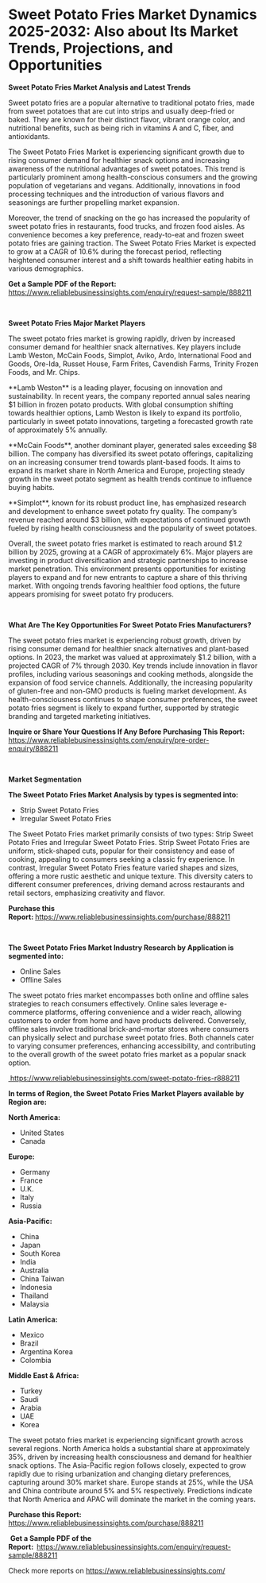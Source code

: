 <p><h1>Sweet Potato Fries Market Dynamics 2025-2032: Also about Its Market Trends, Projections, and Opportunities</h1></p><p><strong>Sweet Potato Fries Market Analysis and Latest Trends</strong></p>
<p><p>Sweet potato fries are a popular alternative to traditional potato fries, made from sweet potatoes that are cut into strips and usually deep-fried or baked. They are known for their distinct flavor, vibrant orange color, and nutritional benefits, such as being rich in vitamins A and C, fiber, and antioxidants. </p><p>The Sweet Potato Fries Market is experiencing significant growth due to rising consumer demand for healthier snack options and increasing awareness of the nutritional advantages of sweet potatoes. This trend is particularly prominent among health-conscious consumers and the growing population of vegetarians and vegans. Additionally, innovations in food processing techniques and the introduction of various flavors and seasonings are further propelling market expansion.</p><p>Moreover, the trend of snacking on the go has increased the popularity of sweet potato fries in restaurants, food trucks, and frozen food aisles. As convenience becomes a key preference, ready-to-eat and frozen sweet potato fries are gaining traction. The Sweet Potato Fries Market is expected to grow at a CAGR of 10.6% during the forecast period, reflecting heightened consumer interest and a shift towards healthier eating habits in various demographics.</p></p>
<p><strong>Get a Sample PDF of the Report:&nbsp;</strong> <a href="https://www.reliablebusinessinsights.com/enquiry/request-sample/888211?utm_campaign=2313&utm_medium=2&utm_source=Github&utm_content=ia&utm_term=07042025&utm_id=sweet-potato-fries">https://www.reliablebusinessinsights.com/enquiry/request-sample/888211</a></p>
<p>&nbsp;</p>
<p><strong>Sweet Potato Fries Major Market Players</strong></p>
<p><p>The sweet potato fries market is growing rapidly, driven by increased consumer demand for healthier snack alternatives. Key players include Lamb Weston, McCain Foods, Simplot, Aviko, Ardo, International Food and Goods, Ore-Ida, Russet House, Farm Frites, Cavendish Farms, Trinity Frozen Foods, and Mr. Chips.</p><p>**Lamb Weston** is a leading player, focusing on innovation and sustainability. In recent years, the company reported annual sales nearing $1 billion in frozen potato products. With global consumption shifting towards healthier options, Lamb Weston is likely to expand its portfolio, particularly in sweet potato innovations, targeting a forecasted growth rate of approximately 5% annually.</p><p>**McCain Foods**, another dominant player, generated sales exceeding $8 billion. The company has diversified its sweet potato offerings, capitalizing on an increasing consumer trend towards plant-based foods. It aims to expand its market share in North America and Europe, projecting steady growth in the sweet potato segment as health trends continue to influence buying habits.</p><p>**Simplot**, known for its robust product line, has emphasized research and development to enhance sweet potato fry quality. The company’s revenue reached around $3 billion, with expectations of continued growth fueled by rising health consciousness and the popularity of sweet potatoes.</p><p>Overall, the sweet potato fries market is estimated to reach around $1.2 billion by 2025, growing at a CAGR of approximately 6%. Major players are investing in product diversification and strategic partnerships to increase market penetration. This environment presents opportunities for existing players to expand and for new entrants to capture a share of this thriving market. With ongoing trends favoring healthier food options, the future appears promising for sweet potato fry producers.</p></p>
<p>&nbsp;</p>
<p><strong>What Are The Key Opportunities For Sweet Potato Fries Manufacturers?</strong></p>
<p><p>The sweet potato fries market is experiencing robust growth, driven by rising consumer demand for healthier snack alternatives and plant-based options. In 2023, the market was valued at approximately $1.2 billion, with a projected CAGR of 7% through 2030. Key trends include innovation in flavor profiles, including various seasonings and cooking methods, alongside the expansion of food service channels. Additionally, the increasing popularity of gluten-free and non-GMO products is fueling market development. As health-consciousness continues to shape consumer preferences, the sweet potato fries segment is likely to expand further, supported by strategic branding and targeted marketing initiatives.</p></p>
<p><strong>Inquire or Share Your Questions If Any Before Purchasing This Report:</strong> <a href="https://www.reliablebusinessinsights.com/enquiry/pre-order-enquiry/888211?utm_campaign=2313&utm_medium=2&utm_source=Github&utm_content=ia&utm_term=07042025&utm_id=sweet-potato-fries">https://www.reliablebusinessinsights.com/enquiry/pre-order-enquiry/888211</a></p>
<p>&nbsp;</p>
<p><strong>Market Segmentation</strong></p>
<p><strong>The Sweet Potato Fries Market Analysis by types is segmented into:</strong></p>
<p><ul><li>Strip Sweet Potato Fries</li><li>Irregular Sweet Potato Fries</li></ul></p>
<p><p>The Sweet Potato Fries market primarily consists of two types: Strip Sweet Potato Fries and Irregular Sweet Potato Fries. Strip Sweet Potato Fries are uniform, stick-shaped cuts, popular for their consistency and ease of cooking, appealing to consumers seeking a classic fry experience. In contrast, Irregular Sweet Potato Fries feature varied shapes and sizes, offering a more rustic aesthetic and unique texture. This diversity caters to different consumer preferences, driving demand across restaurants and retail sectors, emphasizing creativity and flavor.</p></p>
<p><strong>Purchase this Report:&nbsp;</strong><a href="https://www.reliablebusinessinsights.com/purchase/888211?utm_campaign=2313&utm_medium=2&utm_source=Github&utm_content=ia&utm_term=07042025&utm_id=sweet-potato-fries">https://www.reliablebusinessinsights.com/purchase/888211</a></p>
<p>&nbsp;</p>
<p><strong>The Sweet Potato Fries Market Industry Research by Application is segmented into:</strong></p>
<p><ul><li>Online Sales</li><li>Offline Sales</li></ul></p>
<p><p>The sweet potato fries market encompasses both online and offline sales strategies to reach consumers effectively. Online sales leverage e-commerce platforms, offering convenience and a wider reach, allowing customers to order from home and have products delivered. Conversely, offline sales involve traditional brick-and-mortar stores where consumers can physically select and purchase sweet potato fries. Both channels cater to varying consumer preferences, enhancing accessibility, and contributing to the overall growth of the sweet potato fries market as a popular snack option.</p></p>
<p><a href="https://www.reliablebusinessinsights.com/sweet-potato-fries-r888211?utm_campaign=2313&utm_medium=2&utm_source=Github&utm_content=ia&utm_term=07042025&utm_id=sweet-potato-fries">&nbsp;https://www.reliablebusinessinsights.com/sweet-potato-fries-r888211</a></p>
<p><strong>In terms of Region, the Sweet Potato Fries Market Players available by Region are:</strong></p>
<p>
    <p> <strong> North America: </strong>
        <ul>
            <li>United States</li>
            <li>Canada</li>
        </ul>
        </p> 
    <p> <strong> Europe: </strong>
        <ul>
            <li>Germany</li>
            <li>France</li>
            <li>U.K.</li>
            <li>Italy</li>
            <li>Russia</li>
        </ul>
        </p> 
    <p> <strong> Asia-Pacific: </strong>
        <ul>
            <li>China</li>
            <li>Japan</li>
            <li>South Korea</li>
            <li>India</li>
            <li>Australia</li>
            <li>China Taiwan</li>
            <li>Indonesia</li>
            <li>Thailand</li>
            <li>Malaysia</li>
        </ul>
        </p> 
    <p> <strong> Latin America: </strong>
        <ul>
            <li>Mexico</li>
            <li>Brazil</li>
            <li>Argentina Korea</li>
            <li>Colombia</li>
        </ul>
        </p> 
    <p> <strong> Middle East & Africa: </strong>
        <ul>
            <li>Turkey</li>
            <li>Saudi</li>
            <li>Arabia</li>
            <li>UAE</li>
            <li>Korea</li>
        </ul>
    </p>
    </p>
<p><p>The sweet potato fries market is experiencing significant growth across several regions. North America holds a substantial share at approximately 35%, driven by increasing health consciousness and demand for healthier snack options. The Asia-Pacific region follows closely, expected to grow rapidly due to rising urbanization and changing dietary preferences, capturing around 30% market share. Europe stands at 25%, while the USA and China contribute around 5% and 5% respectively. Predictions indicate that North America and APAC will dominate the market in the coming years.</p></p>
<p><strong>Purchase this Report: </strong><a href="https://www.reliablebusinessinsights.com/purchase/888211?utm_campaign=2313&utm_medium=2&utm_source=Github&utm_content=ia&utm_term=07042025&utm_id=sweet-potato-fries">https://www.reliablebusinessinsights.com/purchase/888211</a></p>
<p>&nbsp;<strong>Get a Sample PDF of the Report:&nbsp;&nbsp;</strong><a href="https://www.reliablebusinessinsights.com/enquiry/request-sample/888211?utm_campaign=2313&utm_medium=2&utm_source=Github&utm_content=ia&utm_term=07042025&utm_id=sweet-potato-fries">https://www.reliablebusinessinsights.com/enquiry/request-sample/888211</a></p>
<p><strong></strong></p>
<p>Check more reports on <a href="https://www.reliablebusinessinsights.com/?utm_campaign=2313&utm_medium=2&utm_source=Github&utm_content=ia&utm_term=07042025&utm_id=sweet-potato-fries">https://www.reliablebusinessinsights.com/</a></p>
